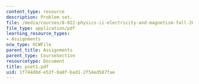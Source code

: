 ```yaml
---
content_type: resource
description: Problem set.
file: /media/courses/8-022-physics-ii-electricity-and-magnetism-fall-2006/1f744d8de53f9a8fbad12f54ed587fae_pset1.pdf
file_type: application/pdf
learning_resource_types:
- Assignments
ocw_type: OCWFile
parent_title: Assignments
parent_type: CourseSection
resourcetype: Document
title: pset1.pdf
uid: 1f744d8d-e53f-9a8f-bad1-2f54ed587fae
---
```

